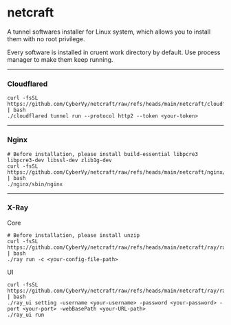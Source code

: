 # netcraft

A tunnel softwares installer for Linux system, which allows you to install them with no root privilege.

Every software is installed in cruent work directory by default. Use process manager to make them keep running.

---
### Cloudflared
```shell
curl -fsSL https://github.com/CyberVy/netcraft/raw/refs/heads/main/netcraft/cloudflared/cfd_install.sh | bash
./cloudflared tunnel run --protocol http2 --token <your-token>
```

---
### Nginx
```shell
# Before installation, please install build-essential libpcre3 libpcre3-dev libssl-dev zlib1g-dev
curl -fsSL https://github.com/CyberVy/netcraft/raw/refs/heads/main/netcraft/nginx/nginx_install.sh | bash
./nginx/sbin/nginx
```
---

### X-Ray
Core
```shell
# Before installation, please install unzip
curl -fsSL  https://github.com/CyberVy/netcraft/raw/refs/heads/main/netcraft/ray/ray_install.sh | bash
./ray run -c <your-config-file-path>
```
UI
```shell
curl -fsSL  https://github.com/CyberVy/netcraft/raw/refs/heads/main/netcraft/ray/ray_ui_install.sh | bash
./ray_ui setting -username <your-username> -password <your-password> -port <your-port> -webBasePath <your-URL-path>
./ray_ui run
```

